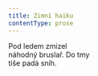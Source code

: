 ```yaml
---
title: Zimní haiku
contentType: prose
---
```


Pod ledem zmizel  
náhodný bruslař. Do tmy  
tiše padá sníh.

